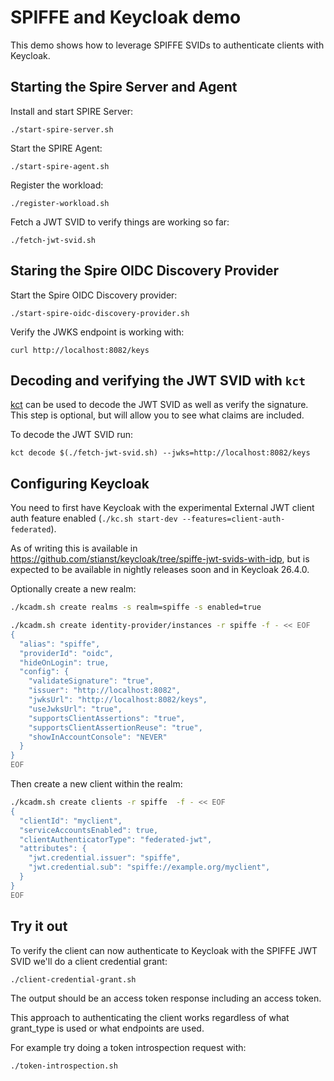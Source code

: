# SPIFFE and Keycloak demo

This demo shows how to leverage SPIFFE SVIDs to authenticate clients with Keycloak.

## Starting the Spire Server and Agent

Install and start SPIRE Server:
```shell
./start-spire-server.sh
```

Start the SPIRE Agent:
```shell
./start-spire-agent.sh
```

Register the workload:
```shell
./register-workload.sh
```

Fetch a JWT SVID to verify things are working so far:
```shell
./fetch-jwt-svid.sh
```

## Staring the Spire OIDC Discovery Provider

Start the Spire OIDC Discovery provider:
```shell
./start-spire-oidc-discovery-provider.sh
```

Verify the JWKS endpoint is working with:
```shell
curl http://localhost:8082/keys
```

## Decoding and verifying the JWT SVID with `kct`

[kct](https://github.com/stianst/keycloak-tokens-cli) can be used to decode the JWT SVID as well as verify the signature. This step is optional, but will allow you to see what claims are included.

To decode  the JWT SVID run:
```shell
kct decode $(./fetch-jwt-svid.sh) --jwks=http://localhost:8082/keys
```

## Configuring Keycloak

You need to first have Keycloak with the experimental External JWT client auth feature enabled (`./kc.sh start-dev --features=client-auth-federated`).

As of writing this is available in https://github.com/stianst/keycloak/tree/spiffe-jwt-svids-with-idp, but is expected to be available in nightly releases soon and in Keycloak 26.4.0.

Optionally create a new realm:
```bash
./kcadm.sh create realms -s realm=spiffe -s enabled=true
```

```bash
./kcadm.sh create identity-provider/instances -r spiffe -f - << EOF
{
  "alias": "spiffe",
  "providerId": "oidc",
  "hideOnLogin": true,
  "config": {
    "validateSignature": "true",
    "issuer": "http://localhost:8082",
    "jwksUrl": "http://localhost:8082/keys",
    "useJwksUrl": "true",
    "supportsClientAssertions": "true",
    "supportsClientAssertionReuse": "true",
    "showInAccountConsole": "NEVER"
  }
}
EOF
```

Then create a new client within the realm:
```bash
./kcadm.sh create clients -r spiffe  -f - << EOF
{
  "clientId": "myclient",
  "serviceAccountsEnabled": true,
  "clientAuthenticatorType": "federated-jwt",
  "attributes": {
    "jwt.credential.issuer": "spiffe",
    "jwt.credential.sub": "spiffe://example.org/myclient",
  }
}
EOF
```

## Try it out

To verify the client can now authenticate to Keycloak with the SPIFFE JWT SVID we'll do a client credential grant:
```shell
./client-credential-grant.sh
```

The output should be an access token response including an access token.

This approach to authenticating the client works regardless of what grant_type is used or what endpoints are used.

For example try doing a token introspection request with:
```shell
./token-introspection.sh
```